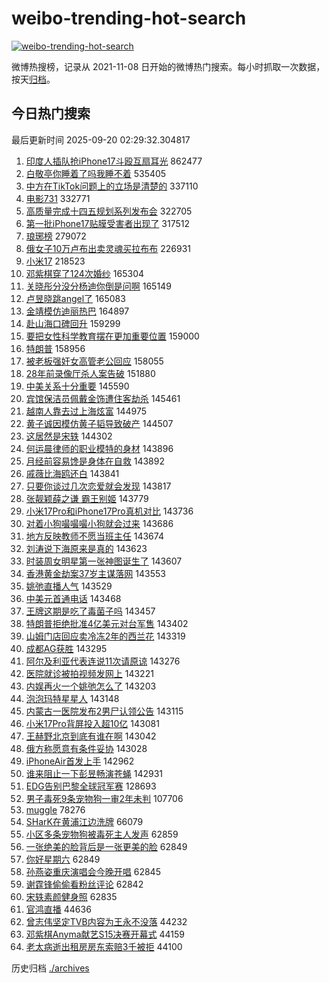 # weibo-trending-hot-search

[![weibo-trending-hot-search](https://github.com/ameizi/weibo-trending-hot-search/actions/workflows/ci.yml/badge.svg)](https://github.com/ameizi/weibo-trending-hot-search/actions/workflows/ci.yml)

微博热搜榜，记录从 2021-11-08 日开始的微博热门搜索。每小时抓取一次数据，按天[归档](./archives)。

## 今日热门搜索

<!-- BEGIN --> 
最后更新时间 2025-09-20 02:29:32.304817 
1. [印度人插队抢iPhone17斗殴互扇耳光](https://s.weibo.com/weibo?q=%23%E5%8D%B0%E5%BA%A6%E4%BA%BA%E6%8F%92%E9%98%9F%E6%8A%A2iPhone17%E6%96%97%E6%AE%B4%E4%BA%92%E6%89%87%E8%80%B3%E5%85%89%23&t=31&band_rank=1&Refer=top) 862477
1. [白敬亭你睡着了吗我睡不着](https://s.weibo.com/weibo?q=%E7%99%BD%E6%95%AC%E4%BA%AD%E4%BD%A0%E7%9D%A1%E7%9D%80%E4%BA%86%E5%90%97%E6%88%91%E7%9D%A1%E4%B8%8D%E7%9D%80&t=31&band_rank=7&Refer=top) 535405
1. [中方在TikTok问题上的立场是清楚的](https://s.weibo.com/weibo?q=%23%E4%B8%AD%E6%96%B9%E5%9C%A8TikTok%E9%97%AE%E9%A2%98%E4%B8%8A%E7%9A%84%E7%AB%8B%E5%9C%BA%E6%98%AF%E6%B8%85%E6%A5%9A%E7%9A%84%23&t=31&band_rank=6&Refer=top) 337110
1. [电影731](https://s.weibo.com/weibo?q=%E7%94%B5%E5%BD%B1731&t=31&band_rank=2&Refer=top) 332771
1. [高质量完成十四五规划系列发布会](https://s.weibo.com/weibo?q=%23%E9%AB%98%E8%B4%A8%E9%87%8F%E5%AE%8C%E6%88%90%E5%8D%81%E5%9B%9B%E4%BA%94%E8%A7%84%E5%88%92%E7%B3%BB%E5%88%97%E5%8F%91%E5%B8%83%E4%BC%9A%23&t=31&band_rank=3&Refer=top) 322705
1. [第一批iPhone17贴膜受害者出现了](https://s.weibo.com/weibo?q=%E7%AC%AC%E4%B8%80%E6%89%B9iPhone17%E8%B4%B4%E8%86%9C%E5%8F%97%E5%AE%B3%E8%80%85%E5%87%BA%E7%8E%B0%E4%BA%86&t=31&band_rank=4&Refer=top) 317512
1. [琅琊榜](https://s.weibo.com/weibo?q=%E7%90%85%E7%90%8A%E6%A6%9C&t=31&band_rank=5&Refer=top) 279072
1. [俄女子10万卢布出卖灵魂买拉布布](https://s.weibo.com/weibo?q=%23%E4%BF%84%E5%A5%B3%E5%AD%9010%E4%B8%87%E5%8D%A2%E5%B8%83%E5%87%BA%E5%8D%96%E7%81%B5%E9%AD%82%E4%B9%B0%E6%8B%89%E5%B8%83%E5%B8%83%23&t=31&band_rank=8&Refer=top) 226931
1. [小米17](https://s.weibo.com/weibo?q=%E5%B0%8F%E7%B1%B317&t=31&band_rank=9&Refer=top) 218523
1. [邓紫棋穿了124次婚纱](https://s.weibo.com/weibo?q=%E9%82%93%E7%B4%AB%E6%A3%8B%E7%A9%BF%E4%BA%86124%E6%AC%A1%E5%A9%9A%E7%BA%B1&t=31&band_rank=10&Refer=top) 165304
1. [关晓彤分没分杨迪你倒是问啊](https://s.weibo.com/weibo?q=%E5%85%B3%E6%99%93%E5%BD%A4%E5%88%86%E6%B2%A1%E5%88%86%E6%9D%A8%E8%BF%AA%E4%BD%A0%E5%80%92%E6%98%AF%E9%97%AE%E5%95%8A&t=31&band_rank=11&Refer=top) 165149
1. [卢昱晓跳angel了](https://s.weibo.com/weibo?q=%23%E5%8D%A2%E6%98%B1%E6%99%93%E8%B7%B3angel%E4%BA%86%23&t=31&band_rank=12&Refer=top) 165083
1. [金靖模仿迪丽热巴](https://s.weibo.com/weibo?q=%23%E9%87%91%E9%9D%96%E6%A8%A1%E4%BB%BF%E8%BF%AA%E4%B8%BD%E7%83%AD%E5%B7%B4%23&t=31&band_rank=13&Refer=top) 164897
1. [赴山海口碑回升](https://s.weibo.com/weibo?q=%E8%B5%B4%E5%B1%B1%E6%B5%B7%E5%8F%A3%E7%A2%91%E5%9B%9E%E5%8D%87&t=31&band_rank=14&Refer=top) 159299
1. [要把女性科学教育摆在更加重要位置](https://s.weibo.com/weibo?q=%23%E8%A6%81%E6%8A%8A%E5%A5%B3%E6%80%A7%E7%A7%91%E5%AD%A6%E6%95%99%E8%82%B2%E6%91%86%E5%9C%A8%E6%9B%B4%E5%8A%A0%E9%87%8D%E8%A6%81%E4%BD%8D%E7%BD%AE%23&t=31&band_rank=15&Refer=top) 159000
1. [特朗普](https://s.weibo.com/weibo?q=%E7%89%B9%E6%9C%97%E6%99%AE&t=31&band_rank=16&Refer=top) 158956
1. [被老板强奸女高管老公回应](https://s.weibo.com/weibo?q=%23%E8%A2%AB%E8%80%81%E6%9D%BF%E5%BC%BA%E5%A5%B8%E5%A5%B3%E9%AB%98%E7%AE%A1%E8%80%81%E5%85%AC%E5%9B%9E%E5%BA%94%23&t=31&band_rank=17&Refer=top) 158055
1. [28年前录像厅杀人案告破](https://s.weibo.com/weibo?q=%2328%E5%B9%B4%E5%89%8D%E5%BD%95%E5%83%8F%E5%8E%85%E6%9D%80%E4%BA%BA%E6%A1%88%E5%91%8A%E7%A0%B4%23&t=31&band_rank=38&Refer=top) 151880
1. [中美关系十分重要](https://s.weibo.com/weibo?q=%23%E4%B8%AD%E7%BE%8E%E5%85%B3%E7%B3%BB%E5%8D%81%E5%88%86%E9%87%8D%E8%A6%81%23&t=31&band_rank=18&Refer=top) 145590
1. [宾馆保洁员佩戴金饰遭住客劫杀](https://s.weibo.com/weibo?q=%23%E5%AE%BE%E9%A6%86%E4%BF%9D%E6%B4%81%E5%91%98%E4%BD%A9%E6%88%B4%E9%87%91%E9%A5%B0%E9%81%AD%E4%BD%8F%E5%AE%A2%E5%8A%AB%E6%9D%80%23&t=31&band_rank=19&Refer=top) 145461
1. [越南人靠去过上海炫富](https://s.weibo.com/weibo?q=%E8%B6%8A%E5%8D%97%E4%BA%BA%E9%9D%A0%E5%8E%BB%E8%BF%87%E4%B8%8A%E6%B5%B7%E7%82%AB%E5%AF%8C&t=31&band_rank=20&Refer=top) 144975
1. [黄子诚因模仿黄子韬导致破产](https://s.weibo.com/weibo?q=%23%E9%BB%84%E5%AD%90%E8%AF%9A%E5%9B%A0%E6%A8%A1%E4%BB%BF%E9%BB%84%E5%AD%90%E9%9F%AC%E5%AF%BC%E8%87%B4%E7%A0%B4%E4%BA%A7%23&t=31&band_rank=21&Refer=top) 144507
1. [这居然是宋轶](https://s.weibo.com/weibo?q=%E8%BF%99%E5%B1%85%E7%84%B6%E6%98%AF%E5%AE%8B%E8%BD%B6&t=31&band_rank=22&Refer=top) 144302
1. [何运晨律师的职业模特的身材](https://s.weibo.com/weibo?q=%E4%BD%95%E8%BF%90%E6%99%A8%E5%BE%8B%E5%B8%88%E7%9A%84%E8%81%8C%E4%B8%9A%E6%A8%A1%E7%89%B9%E7%9A%84%E8%BA%AB%E6%9D%90&t=31&band_rank=23&Refer=top) 143896
1. [月经前容易馋是身体在自救](https://s.weibo.com/weibo?q=%E6%9C%88%E7%BB%8F%E5%89%8D%E5%AE%B9%E6%98%93%E9%A6%8B%E6%98%AF%E8%BA%AB%E4%BD%93%E5%9C%A8%E8%87%AA%E6%95%91&t=31&band_rank=24&Refer=top) 143892
1. [戚薇比海鸥还白](https://s.weibo.com/weibo?q=%E6%88%9A%E8%96%87%E6%AF%94%E6%B5%B7%E9%B8%A5%E8%BF%98%E7%99%BD&t=31&band_rank=25&Refer=top) 143841
1. [只要你谈过几次恋爱就会发现](https://s.weibo.com/weibo?q=%E5%8F%AA%E8%A6%81%E4%BD%A0%E8%B0%88%E8%BF%87%E5%87%A0%E6%AC%A1%E6%81%8B%E7%88%B1%E5%B0%B1%E4%BC%9A%E5%8F%91%E7%8E%B0&t=31&band_rank=26&Refer=top) 143817
1. [张靓颖薛之谦 霸王别姬](https://s.weibo.com/weibo?q=%E5%BC%A0%E9%9D%93%E9%A2%96%E8%96%9B%E4%B9%8B%E8%B0%A6%20%E9%9C%B8%E7%8E%8B%E5%88%AB%E5%A7%AC&t=31&band_rank=27&Refer=top) 143779
1. [小米17Pro和iPhone17Pro真机对比](https://s.weibo.com/weibo?q=%23%E5%B0%8F%E7%B1%B317Pro%E5%92%8CiPhone17Pro%E7%9C%9F%E6%9C%BA%E5%AF%B9%E6%AF%94%23&t=31&band_rank=28&Refer=top) 143736
1. [对着小狗嘬嘬嘬小狗就会过来](https://s.weibo.com/weibo?q=%23%E5%AF%B9%E7%9D%80%E5%B0%8F%E7%8B%97%E5%98%AC%E5%98%AC%E5%98%AC%E5%B0%8F%E7%8B%97%E5%B0%B1%E4%BC%9A%E8%BF%87%E6%9D%A5%23&t=31&band_rank=29&Refer=top) 143686
1. [地方反映教师不愿当班主任](https://s.weibo.com/weibo?q=%23%E5%9C%B0%E6%96%B9%E5%8F%8D%E6%98%A0%E6%95%99%E5%B8%88%E4%B8%8D%E6%84%BF%E5%BD%93%E7%8F%AD%E4%B8%BB%E4%BB%BB%23&t=31&band_rank=30&Refer=top) 143674
1. [刘涛说下海原来是真的](https://s.weibo.com/weibo?q=%E5%88%98%E6%B6%9B%E8%AF%B4%E4%B8%8B%E6%B5%B7%E5%8E%9F%E6%9D%A5%E6%98%AF%E7%9C%9F%E7%9A%84&t=31&band_rank=31&Refer=top) 143623
1. [时装周女明星第一张神图诞生了](https://s.weibo.com/weibo?q=%E6%97%B6%E8%A3%85%E5%91%A8%E5%A5%B3%E6%98%8E%E6%98%9F%E7%AC%AC%E4%B8%80%E5%BC%A0%E7%A5%9E%E5%9B%BE%E8%AF%9E%E7%94%9F%E4%BA%86&t=31&band_rank=32&Refer=top) 143607
1. [香港黄金劫案37岁主谋落网](https://s.weibo.com/weibo?q=%23%E9%A6%99%E6%B8%AF%E9%BB%84%E9%87%91%E5%8A%AB%E6%A1%8837%E5%B2%81%E4%B8%BB%E8%B0%8B%E8%90%BD%E7%BD%91%23&t=31&band_rank=33&Refer=top) 143553
1. [姚弛直播人气](https://s.weibo.com/weibo?q=%E5%A7%9A%E5%BC%9B%E7%9B%B4%E6%92%AD%E4%BA%BA%E6%B0%94&t=31&band_rank=34&Refer=top) 143529
1. [中美元首通电话](https://s.weibo.com/weibo?q=%23%E4%B8%AD%E7%BE%8E%E5%85%83%E9%A6%96%E9%80%9A%E7%94%B5%E8%AF%9D%23&t=31&band_rank=35&Refer=top) 143468
1. [王牌这期是吃了毒菌子吗](https://s.weibo.com/weibo?q=%E7%8E%8B%E7%89%8C%E8%BF%99%E6%9C%9F%E6%98%AF%E5%90%83%E4%BA%86%E6%AF%92%E8%8F%8C%E5%AD%90%E5%90%97&t=31&band_rank=36&Refer=top) 143457
1. [特朗普拒绝批准4亿美元对台军售](https://s.weibo.com/weibo?q=%23%E7%89%B9%E6%9C%97%E6%99%AE%E6%8B%92%E7%BB%9D%E6%89%B9%E5%87%864%E4%BA%BF%E7%BE%8E%E5%85%83%E5%AF%B9%E5%8F%B0%E5%86%9B%E5%94%AE%23&t=31&band_rank=37&Refer=top) 143402
1. [山姆门店回应卖冷冻2年的西兰花](https://s.weibo.com/weibo?q=%23%E5%B1%B1%E5%A7%86%E9%97%A8%E5%BA%97%E5%9B%9E%E5%BA%94%E5%8D%96%E5%86%B7%E5%86%BB2%E5%B9%B4%E7%9A%84%E8%A5%BF%E5%85%B0%E8%8A%B1%23&t=31&band_rank=39&Refer=top) 143319
1. [成都AG获胜](https://s.weibo.com/weibo?q=%23%E6%88%90%E9%83%BDAG%E8%8E%B7%E8%83%9C%23&t=31&band_rank=40&Refer=top) 143295
1. [阿尔及利亚代表连说11次请原谅](https://s.weibo.com/weibo?q=%23%E9%98%BF%E5%B0%94%E5%8F%8A%E5%88%A9%E4%BA%9A%E4%BB%A3%E8%A1%A8%E8%BF%9E%E8%AF%B411%E6%AC%A1%E8%AF%B7%E5%8E%9F%E8%B0%85%23&t=31&band_rank=41&Refer=top) 143276
1. [医院就诊被拍视频发网上](https://s.weibo.com/weibo?q=%E5%8C%BB%E9%99%A2%E5%B0%B1%E8%AF%8A%E8%A2%AB%E6%8B%8D%E8%A7%86%E9%A2%91%E5%8F%91%E7%BD%91%E4%B8%8A&t=31&band_rank=42&Refer=top) 143221
1. [内娱再火一个姚弛怎么了](https://s.weibo.com/weibo?q=%E5%86%85%E5%A8%B1%E5%86%8D%E7%81%AB%E4%B8%80%E4%B8%AA%E5%A7%9A%E5%BC%9B%E6%80%8E%E4%B9%88%E4%BA%86&t=31&band_rank=43&Refer=top) 143203
1. [泡泡玛特星星人](https://s.weibo.com/weibo?q=%23%E6%B3%A1%E6%B3%A1%E7%8E%9B%E7%89%B9%E6%98%9F%E6%98%9F%E4%BA%BA%23&t=31&band_rank=44&Refer=top) 143148
1. [内蒙古一医院发布2男尸认领公告](https://s.weibo.com/weibo?q=%23%E5%86%85%E8%92%99%E5%8F%A4%E4%B8%80%E5%8C%BB%E9%99%A2%E5%8F%91%E5%B8%832%E7%94%B7%E5%B0%B8%E8%AE%A4%E9%A2%86%E5%85%AC%E5%91%8A%23&t=31&band_rank=45&Refer=top) 143115
1. [小米17Pro背屏投入超10亿](https://s.weibo.com/weibo?q=%23%E5%B0%8F%E7%B1%B317Pro%E8%83%8C%E5%B1%8F%E6%8A%95%E5%85%A5%E8%B6%8510%E4%BA%BF%23&t=31&band_rank=46&Refer=top) 143081
1. [王赫野北京到底有谁在啊](https://s.weibo.com/weibo?q=%E7%8E%8B%E8%B5%AB%E9%87%8E%E5%8C%97%E4%BA%AC%E5%88%B0%E5%BA%95%E6%9C%89%E8%B0%81%E5%9C%A8%E5%95%8A&t=31&band_rank=47&Refer=top) 143042
1. [俄方称愿意有条件妥协](https://s.weibo.com/weibo?q=%23%E4%BF%84%E6%96%B9%E7%A7%B0%E6%84%BF%E6%84%8F%E6%9C%89%E6%9D%A1%E4%BB%B6%E5%A6%A5%E5%8D%8F%23&t=31&band_rank=48&Refer=top) 143028
1. [iPhoneAir首发上手](https://s.weibo.com/weibo?q=iPhoneAir%E9%A6%96%E5%8F%91%E4%B8%8A%E6%89%8B&t=31&band_rank=49&Refer=top) 142962
1. [谁来阻止一下彭昱畅演苍蝇](https://s.weibo.com/weibo?q=%E8%B0%81%E6%9D%A5%E9%98%BB%E6%AD%A2%E4%B8%80%E4%B8%8B%E5%BD%AD%E6%98%B1%E7%95%85%E6%BC%94%E8%8B%8D%E8%9D%87&t=31&band_rank=50&Refer=top) 142931
1. [EDG告别巴黎全球冠军赛](https://s.weibo.com/weibo?q=%23EDG%E5%91%8A%E5%88%AB%E5%B7%B4%E9%BB%8E%E5%85%A8%E7%90%83%E5%86%A0%E5%86%9B%E8%B5%9B%23&t=31&band_rank=2&Refer=top) 128693
1. [男子毒死9条宠物狗一审2年未判](https://s.weibo.com/weibo?q=%23%E7%94%B7%E5%AD%90%E6%AF%92%E6%AD%BB9%E6%9D%A1%E5%AE%A0%E7%89%A9%E7%8B%97%E4%B8%80%E5%AE%A12%E5%B9%B4%E6%9C%AA%E5%88%A4%23&t=31&band_rank=20&Refer=top) 107706
1. [muggle](https://s.weibo.com/weibo?q=muggle&t=31&band_rank=8&Refer=top) 78276
1. [SHarK在黄浦江边洗牌](https://s.weibo.com/weibo?q=SHarK%E5%9C%A8%E9%BB%84%E6%B5%A6%E6%B1%9F%E8%BE%B9%E6%B4%97%E7%89%8C&t=31&band_rank=25&Refer=top) 66079
1. [小区多条宠物狗被毒死主人发声](https://s.weibo.com/weibo?q=%23%E5%B0%8F%E5%8C%BA%E5%A4%9A%E6%9D%A1%E5%AE%A0%E7%89%A9%E7%8B%97%E8%A2%AB%E6%AF%92%E6%AD%BB%E4%B8%BB%E4%BA%BA%E5%8F%91%E5%A3%B0%23&t=31&band_rank=27&Refer=top) 62859
1. [一张绝美的脸背后是一张更美的脸](https://s.weibo.com/weibo?q=%E4%B8%80%E5%BC%A0%E7%BB%9D%E7%BE%8E%E7%9A%84%E8%84%B8%E8%83%8C%E5%90%8E%E6%98%AF%E4%B8%80%E5%BC%A0%E6%9B%B4%E7%BE%8E%E7%9A%84%E8%84%B8&t=31&band_rank=36&Refer=top) 62849
1. [你好星期六](https://s.weibo.com/weibo?q=%E4%BD%A0%E5%A5%BD%E6%98%9F%E6%9C%9F%E5%85%AD&t=31&band_rank=37&Refer=top) 62849
1. [孙燕姿重庆演唱会今晚开唱](https://s.weibo.com/weibo?q=%23%E5%AD%99%E7%87%95%E5%A7%BF%E9%87%8D%E5%BA%86%E6%BC%94%E5%94%B1%E4%BC%9A%E4%BB%8A%E6%99%9A%E5%BC%80%E5%94%B1%23&t=31&band_rank=41&Refer=top) 62845
1. [谢霆锋偷偷看粉丝评论](https://s.weibo.com/weibo?q=%E8%B0%A2%E9%9C%86%E9%94%8B%E5%81%B7%E5%81%B7%E7%9C%8B%E7%B2%89%E4%B8%9D%E8%AF%84%E8%AE%BA&t=31&band_rank=44&Refer=top) 62842
1. [宋轶素颜健身照](https://s.weibo.com/weibo?q=%23%E5%AE%8B%E8%BD%B6%E7%B4%A0%E9%A2%9C%E5%81%A5%E8%BA%AB%E7%85%A7%23&t=31&band_rank=50&Refer=top) 62835
1. [官鸿直播](https://s.weibo.com/weibo?q=%E5%AE%98%E9%B8%BF%E7%9B%B4%E6%92%AD&t=31&band_rank=24&Refer=top) 44636
1. [曾志伟坚定TVB内容为王永不没落](https://s.weibo.com/weibo?q=%E6%9B%BE%E5%BF%97%E4%BC%9F%E5%9D%9A%E5%AE%9ATVB%E5%86%85%E5%AE%B9%E4%B8%BA%E7%8E%8B%E6%B0%B8%E4%B8%8D%E6%B2%A1%E8%90%BD&t=31&band_rank=43&Refer=top) 44232
1. [邓紫棋Anyma献艺S15决赛开幕式](https://s.weibo.com/weibo?q=%23%E9%82%93%E7%B4%AB%E6%A3%8BAnyma%E7%8C%AE%E8%89%BAS15%E5%86%B3%E8%B5%9B%E5%BC%80%E5%B9%95%E5%BC%8F%23&t=31&band_rank=47&Refer=top) 44159
1. [老太病逝出租房房东索赔3千被拒](https://s.weibo.com/weibo?q=%23%E8%80%81%E5%A4%AA%E7%97%85%E9%80%9D%E5%87%BA%E7%A7%9F%E6%88%BF%E6%88%BF%E4%B8%9C%E7%B4%A2%E8%B5%943%E5%8D%83%E8%A2%AB%E6%8B%92%23&t=31&band_rank=50&Refer=top) 44100
<!-- END -->

历史归档 [./archives](./archives)

